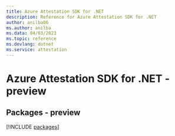 ```yaml
---
title: Azure Attestation SDK for .NET
description: Reference for Azure Attestation SDK for .NET
author: anilba06
ms.author: anilba
ms.data: 04/03/2023
ms.topic: reference
ms.devlang: dotnet
ms.service: attestation
---
```

# Azure Attestation SDK for .NET - preview
## Packages - preview
[!INCLUDE [packages](attestation-index.md)]